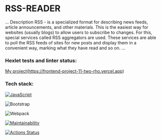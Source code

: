 # RSS-READER
...
Description RSS - is a specialized format for describing news feeds, article announcements, and other materials. This is the easiest way for websites (usually blogs) to allow users to subscribe to changes. For this, special services called RSS aggregators are used. These services are able to poll the RSS feeds of sites for new posts and display them in a convenient way, marking what they have read and so on.
...

### Hexlet tests and linter status:

[My project](/assets/vercel.png "My Project")(https://frontend-project-11-two-rho.vercel.app)


### Tech stack:<br>
[![JavaScript](https://img.shields.io/badge/--F7DF1E?logo=javascript&logoColor=000)](https://www.javascript.com/)

![Bootstrap](https://img.shields.io/badge/bootstrap-%238511FA.svg?style=for-the-badge&logo=bootstrap&logoColor=white)

![Webpack](https://img.shields.io/badge/webpack-%238DD6F9.svg?style=for-the-badge&logo=webpack&logoColor=black)

[![Maintainability](https://api.codeclimate.com/v1/badges/0b24e04c68fd5f442be3/maintainability)](https://codeclimate.com/github/Jekaterina111/frontend-project-11/maintainability) 

[![Actions Status](https://github.com/Jekaterina111/frontend-project-11/workflows/hexlet-check/badge.svg)](https://github.com/Jekaterina111/frontend-project-11/actions)

